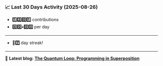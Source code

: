 <!--START_STATS-->
### 📈 Last 30 Days Activity (2025-08-26)  
- **1️⃣2️⃣0️⃣1️⃣** contributions  
- **4️⃣0️⃣•0️⃣3️⃣** per day
---
- **🎱7️⃣** day streak!
---
📝 **Latest blog:** [**The Quantum Loop: Programming in Superposition**](https://andriak.com/blog/quantum-loop)
<!--END_STATS-->
